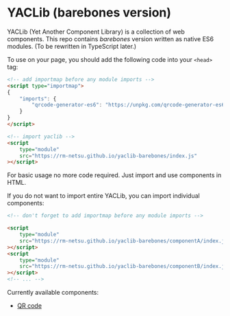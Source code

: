 # YACLib (barebones version)
YACLib (Yet Another Component Library) is a collection of web components.
This repo contains *barebones* version written as native ES6 modules.
(To be rewritten in TypeScript later.)

To use on your page, you should add the following code into your `<head>` tag:
```html
<!-- add importmap before any module imports -->
<script type="importmap">
{
	"imports": {
		"qrcode-generator-es6": "https://unpkg.com/qrcode-generator-es6@1.1.4/index.js"
	}
}
</script>

<!-- import yaclib -->
<script
	type="module"
	src="https://rm-netsu.github.io/yaclib-barebones/index.js"
></script>
```

For basic usage no more code required. Just import and use components in HTML.

If you do not want to import entire YACLib, you can import individual components:
```html
<!-- don't forget to add importmap before any module imports -->

<script
	type="module"
	src="https://rm-netsu.github.io/yaclib-barebones/componentA/index.js"
></script>
<script
	type="module"
	src="https://rm-netsu.github.io/yaclib-barebones/componentB/index.js"
></script>
<!-- ... -->
```

Currently available components:
- [QR code](qrcode/index.md)
